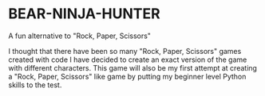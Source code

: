 # BEAR-NINJA-HUNTER
A fun alternative to "Rock, Paper, Scissors"

I thought that there have been so many "Rock, Paper, Scissors" games created with code I have decided to create an exact version of the game with different characters.
This game will also be my first attempt at creating a "Rock, Paper, Scissors" like game by putting my beginner level Python skills to the test.